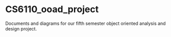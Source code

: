 # CS6110_ooad_project
Documents and diagrams for our fifth semester object oriented analysis and design project.
